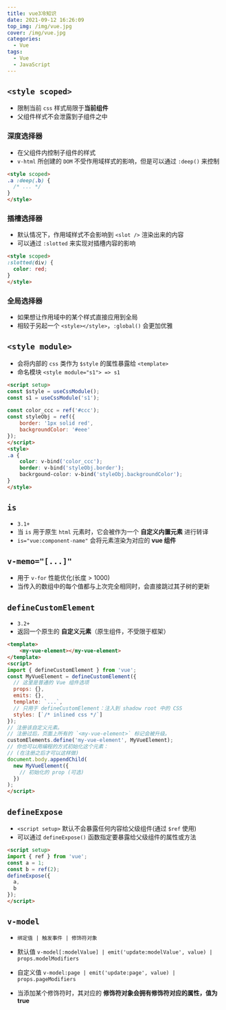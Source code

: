 ```yaml
---
title: vue3冷知识
date: 2021-09-12 16:26:09
top_img: /img/vue.jpg
cover: /img/vue.jpg
categories:
  - Vue
tags:
  - Vue
  - JavaScript
---
```


## `<style scoped>`

- 限制当前 `css` 样式局限于**当前组件**
- 父组件样式不会泄露到子组件之中

### 深度选择器

- 在父组件内控制子组件的样式
- `v-html` 所创建的 `DOM` 不受作用域样式的影响，但是可以通过 `:deep()` 来控制

```html
<style scoped>
.a :deep(.b) {
  /* ... */
}
</style>
```

### 插槽选择器

- 默认情况下，作用域样式不会影响到 `<slot />` 渲染出来的内容
- 可以通过 `:slotted` 来实现对插槽内容的影响

```html
<style scoped>
:slotted(div) {
  color: red;
}
</style>
```

### 全局选择器

- 如果想让作用域中的某个样式直接应用到全局
- 相较于另起一个 `<style></style>`，`:global()` 会更加优雅

## `<style module>`

- 会将内部的 `css` 类作为 `$style` 的属性暴露给 `<template>`
- 命名模块 `<style module="s1"> => s1` 

```html
<script setup>
const $style = useCssModule();
const s1 = useCssModule('s1');
    
const color_ccc = ref('#ccc');
const styleObj = ref({
	border: '1px solid red',
	backgroundColor: '#eee'
});
</script>
<style>
.a {
	color: v-bind('color_ccc');
	border: v-bind('styleObj.border');
	backrgound-color: v-bind('styleObj.backgroundColor');
}
</style>
```

## `is`

- `3.1+`
- 当 `is` 用于原生 `html` 元素时，它会被作为一个 **自定义内置元素** 进行转译
- `is="vue:component-name"` 会将元素渲染为对应的 **vue 组件**

## `v-memo="[...]"`

- 用于 `v-for` 性能优化(长度 > 1000)
- 当传入的数组中的每个值都与上次完全相同时，会直接跳过其子树的更新

## `defineCustomElement`

- `3.2+`
- 返回一个原生的 **自定义元素**（原生组件，不受限于框架）

```html
<template>
	<my-vue-element></my-vue-element>
</template>
<script>
import { defineCustomElement } from 'vue';
const MyVueElement = defineCustomElement({
  // 这里是普通的 Vue 组件选项
  props: {},
  emits: {},
  template: `...`,
  // 只用于 defineCustomElement：注入到 shadow root 中的 CSS
  styles: [`/* inlined css */`]
});
// 注册该自定义元素。
// 注册过后，页面上所有的 `<my-vue-element>` 标记会被升级。
customElements.define('my-vue-element', MyVueElement);
// 你也可以用编程的方式初始化这个元素：
// (在注册之后才可以这样做)
document.body.appendChild(
  new MyVueElement({
    // 初始化的 prop (可选)
  })
);
</script>
```

## `defineExpose`

- `<script setup>` 默认不会暴露任何内容给父级组件(通过 `$ref` 使用)
- 可以通过 `defineExpose()` 函数指定要暴露给父级组件的属性或方法

```html
<script setup>
import { ref } from 'vue';
const a = 1;
const b = ref(2);
defineExpose({
  a,
  b
});
</script>
```

## `v-model`

- `绑定值 | 触发事件 | 修饰符对象`
- 默认值 `v-model[:modelValue] | emit('update:modelValue', value) | props.modelModifiers`
- 自定义值 `v-model:page | emit('update:page', value) | props.pageModifiers`

- 当添加某个修饰符时，其对应的 **修饰符对象会拥有修饰符对应的属性，值为 true**

